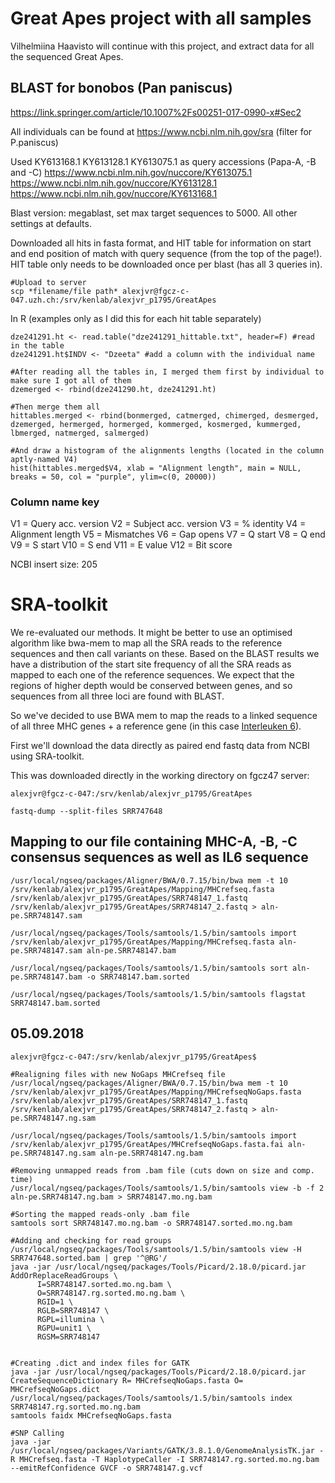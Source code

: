 # Great Apes project with all samples

Vilhelmiina Haavisto will continue with this project, and extract data for all the sequenced Great Apes. 

## BLAST for bonobos (Pan paniscus)
https://link.springer.com/article/10.1007%2Fs00251-017-0990-x#Sec2

All individuals can be found at https://www.ncbi.nlm.nih.gov/sra (filter for P.paniscus)

Used 
KY613168.1 
KY613128.1
KY613075.1
as query accessions (Papa-A, -B and -C)
https://www.ncbi.nlm.nih.gov/nuccore/KY613075.1
https://www.ncbi.nlm.nih.gov/nuccore/KY613128.1
https://www.ncbi.nlm.nih.gov/nuccore/KY613168.1

Blast version: megablast, set max target sequences to 5000. All other settings at defaults.

Downloaded all hits in fasta format, and HIT table for information on start and end position of match with query sequence (from the top of the page!). HIT table only needs to be downloaded once per blast (has all 3 queries in).

```
#Upload to server
scp *filename/file path* alexjvr@fgcz-c-047.uzh.ch:/srv/kenlab/alexjvr_p1795/GreatApes
```
In R (examples only as I did this for each hit table separately)
```
dze241291.ht <- read.table("dze241291_hittable.txt", header=F) #read in the table
dze241291.ht$INDV <- "Dzeeta" #add a column with the individual name

#After reading all the tables in, I merged them first by individual to make sure I got all of them
dzemerged <- rbind(dze241290.ht, dze241291.ht)

#Then merge them all
hittables.merged <- rbind(bonmerged, catmerged, chimerged, desmerged, dzemerged, hermerged, hormerged, kommerged, kosmerged, kummerged, lbmerged, natmerged, salmerged)

#And draw a histogram of the alignments lengths (located in the column aptly-named V4)
hist(hittables.merged$V4, xlab = "Alignment length", main = NULL, breaks = 50, col = "purple", ylim=c(0, 20000))
```
### Column name key
V1 = Query acc. version
V2 = Subject acc. version
V3 = % identity
V4 = Alignment length
V5 = Mismatches
V6 = Gap opens
V7 = Q start
V8 = Q end
V9 = S start
V10 = S end
V11 = E value
V12 = Bit score

NCBI insert size: 205 


# SRA-toolkit

We re-evaluated our methods. It might be better to use an optimised algorithm like bwa-mem to map all the SRA reads to the reference sequences and then call variants on these. Based on the BLAST results we have a distribution of the start site frequency of all the SRA reads as mapped to each one of the reference sequences. We expect that the regions of higher depth would be conserved between genes, and so sequences from all three loci are found with BLAST. 

So we've decided to use BWA mem to map the reads to a linked sequence of all three MHC genes + a reference gene (in this case [Interleuken 6](https://www.ncbi.nlm.nih.gov/nuccore/NC_000007.14?report=genbank&from=22725889&to=22732002)). 

First we'll download the data directly as paired end fastq data from NCBI using SRA-toolkit. 

This was downloaded directly in the working directory on fgcz47 server: 

```
alexjvr@fgcz-c-047:/srv/kenlab/alexjvr_p1795/GreatApes

fastq-dump --split-files SRR747648
```

## Mapping to our file containing MHC-A, -B, -C consensus sequences as well as IL6 sequence

```
/usr/local/ngseq/packages/Aligner/BWA/0.7.15/bin/bwa mem -t 10 /srv/kenlab/alexjvr_p1795/GreatApes/Mapping/MHCrefseq.fasta /srv/kenlab/alexjvr_p1795/GreatApes/SRR748147_1.fastq /srv/kenlab/alexjvr_p1795/GreatApes/SRR748147_2.fastq > aln-pe.SRR748147.sam

/usr/local/ngseq/packages/Tools/samtools/1.5/bin/samtools import /srv/kenlab/alexjvr_p1795/GreatApes/Mapping/MHCrefseq.fasta aln-pe.SRR748147.sam aln-pe.SRR748147.bam

/usr/local/ngseq/packages/Tools/samtools/1.5/bin/samtools sort aln-pe.SRR748147.bam -o SRR748147.bam.sorted

/usr/local/ngseq/packages/Tools/samtools/1.5/bin/samtools flagstat SRR748147.bam.sorted
```

## 05.09.2018

```
alexjvr@fgcz-c-047:/srv/kenlab/alexjvr_p1795/GreatApes$

#Realigning files with new NoGaps MHCrefseq file
/usr/local/ngseq/packages/Aligner/BWA/0.7.15/bin/bwa mem -t 10 /srv/kenlab/alexjvr_p1795/GreatApes/Mapping/MHCrefseqNoGaps.fasta /srv/kenlab/alexjvr_p1795/GreatApes/SRR748147_1.fastq /srv/kenlab/alexjvr_p1795/GreatApes/SRR748147_2.fastq > aln-pe.SRR748147.ng.sam

/usr/local/ngseq/packages/Tools/samtools/1.5/bin/samtools import /srv/kenlab/alexjvr_p1795/GreatApes/MHCrefseqNoGaps.fasta.fai aln-pe.SRR748147.ng.sam aln-pe.SRR748147.ng.bam

#Removing unmapped reads from .bam file (cuts down on size and comp. time)
/usr/local/ngseq/packages/Tools/samtools/1.5/bin/samtools view -b -f 2 aln-pe.SRR748147.ng.bam > SRR748147.mo.ng.bam

#Sorting the mapped reads-only .bam file
samtools sort SRR748147.mo.ng.bam -o SRR748147.sorted.mo.ng.bam

#Adding and checking for read groups
/usr/local/ngseq/packages/Tools/samtools/1.5/bin/samtools view -H SRR747648.sorted.bam | grep '^@RG'/
java -jar /usr/local/ngseq/packages/Tools/Picard/2.18.0/picard.jar AddOrReplaceReadGroups \
      I=SRR748147.sorted.mo.ng.bam \
      O=SRR748147.rg.sorted.mo.ng.bam \
      RGID=1 \
      RGLB=SRR748147 \
      RGPL=illumina \
      RGPU=unit1 \
      RGSM=SRR748147


#Creating .dict and index files for GATK
java -jar /usr/local/ngseq/packages/Tools/Picard/2.18.0/picard.jar CreateSequenceDictionary R= MHCrefseqNoGaps.fasta O= MHCrefseqNoGaps.dict
/usr/local/ngseq/packages/Tools/samtools/1.5/bin/samtools index SRR748147.rg.sorted.mo.ng.bam
samtools faidx MHCrefseqNoGaps.fasta

#SNP Calling
java -jar /usr/local/ngseq/packages/Variants/GATK/3.8.1.0/GenomeAnalysisTK.jar -R MHCrefseq.fasta -T HaplotypeCaller -I SRR748147.rg.sorted.mo.ng.bam --emitRefConfidence GVCF -o SRR748147.g.vcf
